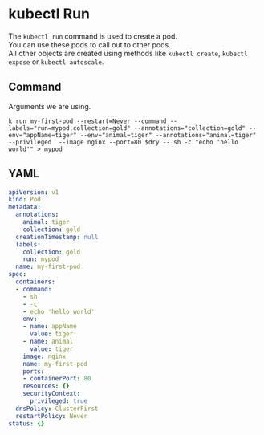 # kubectl Run

The `kubectl run` command is used to create a pod.  
You can use these pods to call out to other pods.  
All other objects are created using methods like `kubectl create`, `kubectl expose` or `kubectl autoscale`.

## Command

Arguments we are using.

```shell
k run my-first-pod --restart=Never --command --labels="run=mypod,collection=gold" --annotations="collection=gold" --env="appName=tiger" --env="animal=tiger" --annotations="animal=tiger" --privileged  --image nginx --port=80 $dry -- sh -c "echo 'hello world'" > mypod
```

## YAML

```yaml
apiVersion: v1
kind: Pod
metadata:
  annotations:
    animal: tiger
    collection: gold
  creationTimestamp: null
  labels:
    collection: gold
    run: mypod
  name: my-first-pod
spec:
  containers:
  - command:
    - sh
    - -c
    - echo 'hello world'
    env:
    - name: appName
      value: tiger
    - name: animal
      value: tiger
    image: nginx
    name: my-first-pod
    ports:
    - containerPort: 80
    resources: {}
    securityContext:
      privileged: true
  dnsPolicy: ClusterFirst
  restartPolicy: Never
status: {}
```
